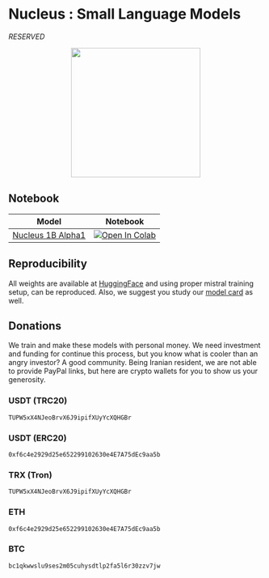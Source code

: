# Nucleus : Small Language Models 

_RESERVED_

<p align="center">
    <img src="nucleus-logo.png" width=256 height=256>
</p>

## Notebook

| Model | Notebook |
|:------------------------:|:------------------------------------------------:|
|[Nucleus 1B Alpha1](https://huggingface.co/NucleusOrg/Nucleus-1B-alpha-1)| [![Open In Colab](https://colab.research.google.com/assets/colab-badge.svg)](https://colab.research.google.com/github/prp-e/nucleus/blob/main/nucleus_1b_inference.ipynb)|

## Reproducibility

All weights are available at [HuggingFace](https://huggingface.co/NucleusOrg/Nucleus-1B-alpha-1) and using proper mistral training setup, can be reproduced. Also, we suggest you study our [model card]() as well.

## Donations

We train and make these models with personal money. We need investment and funding for continue this process, but you know what is cooler than an angry investor? A good community. Being Iranian resident, we are not able to provide PayPal links, but here are crypto wallets for you to show us your generosity. 

### USDT (TRC20)

```
TUPW5xX4NJeoBrvX6J9ipifXUyYcXQHGBr
```

### USDT (ERC20)

```
0xf6c4e2929d25e652299102630e4E7A75dEc9aa5b
```

### TRX (Tron)

```
TUPW5xX4NJeoBrvX6J9ipifXUyYcXQHGBr
```

### ETH

```
0xf6c4e2929d25e652299102630e4E7A75dEc9aa5b
```

### BTC

```
bc1qkwwslu9ses2m05cuhysdtlp2fa5l6r30zzv7jw
```
